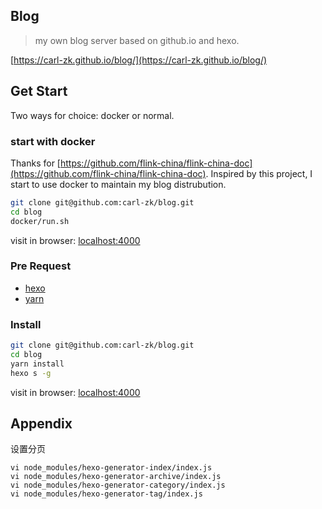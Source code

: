 
## Blog
> my own blog server based on github.io and hexo.

[https://carl-zk.github.io/blog/](https://carl-zk.github.io/blog/)

## Get Start
Two ways for choice: docker or normal.
### start with docker
Thanks for [https://github.com/flink-china/flink-china-doc](https://github.com/flink-china/flink-china-doc). Inspired by this project, I start to use docker to maintain my blog distrubution.
```sh
git clone git@github.com:carl-zk/blog.git
cd blog
docker/run.sh
```
visit in browser: [localhost:4000](http://localhost:4000)

### Pre Request
- [hexo](https://hexo.io/)
- [yarn](https://yarnpkg.com/en/)

### Install 
```sh
git clone git@github.com:carl-zk/blog.git
cd blog
yarn install
hexo s -g
```
visit in browser: [localhost:4000](http://localhost:4000)

## Appendix
设置分页
```
vi node_modules/hexo-generator-index/index.js
vi node_modules/hexo-generator-archive/index.js
vi node_modules/hexo-generator-category/index.js
vi node_modules/hexo-generator-tag/index.js
```


